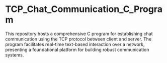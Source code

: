 # TCP_Chat_Communication_C_Program
This repository hosts a comprehensive C program for establishing chat communication using the TCP protocol between client and server. The program facilitates real-time text-based interaction over a network, presenting a foundational platform for building robust communication systems.
